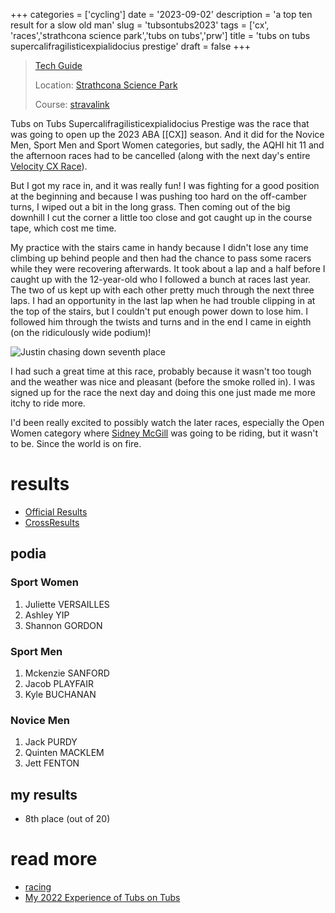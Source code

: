 +++
categories = ['cycling']
date = '2023-09-02'
description = 'a top ten result for a slow old man'
slug = 'tubsontubs2023'
tags = ['cx', 'races','strathcona science park','tubs on tubs','prw']
title = 'tubs on tubs supercalifragilisticexpialidocius prestige'
draft = false
+++

> [Tech Guide](https://www.albertabicycle.ab.ca/uploads/files/TubsOnTubsTechGuide2023_Draft.pdf)
> 
> Location: [Strathcona Science Park](../strathconasciencepark.md)
>
> Course: [stravalink](https://www.strava.com/segments/35335653)

Tubs on Tubs Supercalifragilisticexpialidocius Prestige was the race that was going to open up the 2023 ABA [[CX]] season. And it did for the Novice Men, Sport Men and Sport Women categories, but sadly, the AQHI hit 11 and the afternoon races had to be cancelled (along with the next day's entire [Velocity CX Race](../posts/velocitycross2023.md)).

But I got my race in, and it was really fun! I was fighting for a good position at the beginning and because I was pushing too hard on the off-camber turns, I wiped out a bit in the long grass. Then coming out of the big downhill I cut the corner a little too close and got caught up in the course tape, which cost me time.

My practice with the stairs came in handy because I didn't lose any time climbing up behind people and then had the chance to pass some racers while they were recovering afterwards. It took about a lap and a half before I caught up with the 12-year-old who I followed a bunch at races last year. The two of us kept up with each other pretty much through the next three laps. I had an opportunity in the last lap when he had trouble clipping in at the top of the stairs, but I couldn't put enough power down to lose him. I followed him through the twists and turns and in the end I came in eighth (on the ridiculously wide podium)!

![Justin chasing down seventh place](/pics/tubs23_chase.jpg)

I had such a great time at this race, probably because it wasn't too tough and the weather was nice and pleasant (before the smoke rolled in). I was signed up for the race the next day and doing this one just made me more itchy to ride more.

I'd been really excited to possibly watch the later races, especially the Open Women category where [Sidney McGill](https://cyclocross24.com/rider/sidney-mcgill-/) was going to be riding, but it wasn't to be. Since the world is on fire.
# results

* [Official Results](https://www.albertabicycle.ab.ca)
* [CrossResults](https://www.crossresults.com/race/11645)

## podia

### Sport Women

1. Juliette VERSAILLES
2. Ashley YIP
3. Shannon GORDON

### Sport Men

1. Mckenzie SANFORD
2. Jacob PLAYFAIR
3. Kyle BUCHANAN

### Novice Men

1. Jack PURDY
2. Quinten MACKLEM
3. Jett FENTON

## my results

* 8th place (out of 20)

# read more

* [racing](../tags/races/)
* [My 2022 Experience of Tubs on Tubs](../posts/220902-tubsontubs2022.md)
